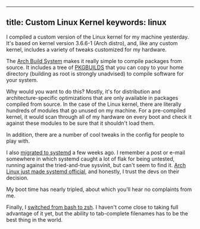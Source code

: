 ----
title: Custom Linux Kernel
keywords: linux
----

I compiled a custom version of the Linux kernel for my machine yesterday. It's based on kernel version 3.6.6-1 (Arch distro), and, like any custom kernel, includes a variety of tweaks customized for my hardware.

The [Arch Build System](https://wiki.archlinux.org/index.php/Arch_Build_System) makes it really simple to compile packages from source. It includes a tree of [PKGBUILDS](https://wiki.archlinux.org/index.php/PKGBUILD) that you can copy to your home directory (building as root is strongly unadvised) to compile software for your system.

Why would you want to do this? Mostly, it's for distribution and architecture-specific optimizations that are only available in packages compiled from source. In the case of the Linux kernel, there are literally hundreds of modules that go unused on my machine. For a pre-compiled kernel, it would scan through all of my hardware on every boot and check it against these modules to be sure that it shouldn't load them.

In addition, there are a number of cool tweaks in the config for people to play with.

I also [migrated to systemd](https://wiki.archlinux.org/index.php/Systemd) a few weeks ago. I remember a post or e-mail somewhere in which systemd caught a lot of flak for being untested, running against the tried-and-true sysvinit, but can't seem to find it. [Arch Linux just made systemd official](https://www.archlinux.org/news/end-of-initscripts-support/), and honestly, I trust the devs on their decision.

My boot time has nearly tripled, about which you'll hear no complaints from me.

Finally, I [switched from bash to zsh](http://en.wikipedia.org/wiki/Zsh). I haven't come close to taking full advantage of it yet, but the ability to tab-complete filenames has to be the best thing in the world.
